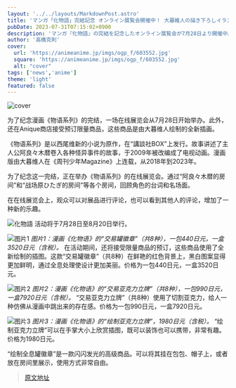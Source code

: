 ```yaml
---
layout: '../../layouts/MarkdownPost.astro'
title: 'マンガ「化物語」完結記念 オンライン展覧会開催中！ 大暮維人の描き下ろしイラストグッズもラインナップ'
pubDate: 2023-07-31T07:15:02+0900
description: 'マンガ『化物語』の完結を記念したオンライン展覧会が7月28日より開催中。大暮維人による新規描き下ろしイラストの限定グッズもAniqueショップにて予約受付中だ。'
author: '高橋克則'
cover:
  url: 'https://animeanime.jp/imgs/ogp_f/603552.jpg'
  square: 'https://animeanime.jp/imgs/ogp_f/603552.jpg'
  alt: "cover"
tags: ['news','anime']
theme: 'light'
featured: false
---
```


![cover](https://animeanime.jp/imgs/ogp_f/603552.jpg)

<p>为了纪念漫画《物语系列》的完结，一场在线展览会从7月28日开始举办。此外，还在Anique商店接受预订限量商品，这些商品是由大暮维人绘制的全新插画。</p><p>《物语系列》是以西尾维新的小说为原作，在“講談社BOX”上发行。故事讲述了主人公阿良々木暦卷入各种怪异事件的故事，于2009年被改编成了电视动画。漫画版由大暮维人在《周刊少年Magazine》上连载，从2018年到2023年。</p><p>为了纪念这一完结，正在举办《物语系列》的在线展览会。通过“阿良々木暦的房间”和“战场原ひたぎ的房间”等各个房间，回顾角色的台词和名场面。</p><p>在在线展览会上，观众可以对展品进行评论，也可以看到其他人的评论，增加了一种新的乐趣。</p>

![化物語](https://animeanime.jp/imgs/zoom/603561.jpg)
活动将于7月28日至8月20日举行。

![图片1](https://animeanime.jp/imgs/zoom/603554.jpg)
*图片1：漫画《化物语》的“交易罐徽章”（共8种），一包440日元，一盒3520日元（含税）。*
在活动期间，还将接受限量商品的预订，这些商品使用了全新绘制的插图。这款“交易罐徽章”（共8种）在鲜艳的红色背景上，黑白图案显得更加鲜明，通过全息处理使设计更加美丽。价格为一包440日元，一盒3520日元。

![图片2](https://animeanime.jp/imgs/zoom/603555.jpg)
*图片2：漫画《化物语》的“交易亚克力立牌”（共8种），一包990日元，一盒7920日元（含税）。*
“交易亚克力立牌”（共8种）使用了切割亚克力，给人一种仿佛从漫画中跳出来的存在感。价格为一包990日元，一盒7920日元。

![图片3](https://animeanime.jp/imgs/zoom/603556.jpg)
*图片3：漫画《化物语》的“绘制亚克力立牌”，1980日元（含税）。*
“绘制亚克力立牌”可以在手掌大小上欣赏插图，既可以装饰也可以携带，非常有趣。价格为1980日元。

“绘制全息罐徽章”是一款闪闪发光的高级商品。可以将其挂在包包、帽子上，或者放在房间里展示，使用方式非常自由。

>[原文地址](https://animeanime.jp/article/2023/07/31/78958.html)  